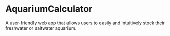 # AquariumCalculator

A user-friendly web app that allows users to easily and intuitively stock their freshwater or saltwater aquarium.

